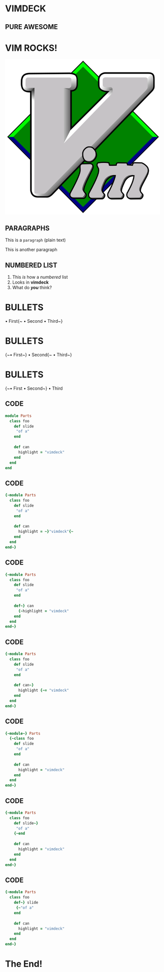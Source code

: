 # VIMDECK

## PURE AWESOME


# VIM ROCKS!

![](img/vim.png)


## PARAGRAPHS

This is a `paragraph` (plain text)

This is another paragraph


## NUMBERED LIST

1. This _is_ how a *numbered* list
2. Looks in **vimdeck**
3. What do ***you*** think?


# BULLETS

• First{~
• Second
• Third~}


# BULLETS

{~• First~}
• Second{~
• Third~}


# BULLETS

{~• First
• Second~}
• Third


## CODE

```ruby
module Parts
  class foo
    def slide
     "of a"
    end

    def can
      highlight = "vimdeck"
    end
  end
end
```


## CODE

```ruby
{~module Parts
  class foo
    def slide
     "of a"
    end

    def can
      highlight = ~}"vimdeck"{~
    end
  end
end~}
```


## CODE

```ruby
{~module Parts
  class foo
    def slide
     "of a"
    end

    def~} can
      {~highlight = "vimdeck"
    end
  end
end~}
```


## CODE

```ruby
{~module Parts
  class foo
    def slide
     "of a"
    end

    def can~}
      highlight {~= "vimdeck"
    end
  end
end~}
```


## CODE

```ruby
{~module~} Parts
  {~class foo
    def slide
     "of a"
    end

    def can
      highlight = "vimdeck"
    end
  end
end~}
```


## CODE

```ruby
{~module Parts
  class foo
    def slide~}
     "of a"
    {~end

    def can
      highlight = "vimdeck"
    end
  end
end~}
```


## CODE

```ruby
{~module Parts
  class foo
    def~} slide
     {~"of a"
    end

    def can
      highlight = "vimdeck"
    end
  end
end~}
```


# The End!
